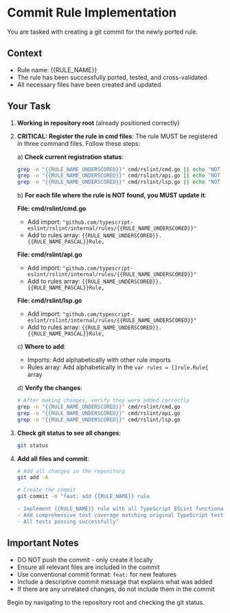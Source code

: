 # Commit Rule Implementation

You are tasked with creating a git commit for the newly ported rule.

## Context
- Rule name: {{RULE_NAME}}
- The rule has been successfully ported, tested, and cross-validated
- All necessary files have been created and updated

## Your Task

1. **Working in repository root** (already positioned correctly)

2. **CRITICAL: Register the rule in cmd files**:
   The rule MUST be registered in three command files. Follow these steps:

   a) **Check current registration status**:
   ```bash
   grep -n "{{RULE_NAME_UNDERSCORED}}" cmd/rslint/cmd.go || echo "NOT FOUND in cmd.go"
   grep -n "{{RULE_NAME_UNDERSCORED}}" cmd/rslint/api.go || echo "NOT FOUND in api.go"
   grep -n "{{RULE_NAME_UNDERSCORED}}" cmd/rslint/lsp.go || echo "NOT FOUND in lsp.go"
   ```

   b) **For each file where the rule is NOT found, you MUST update it**:
   
   **File: cmd/rslint/cmd.go**
   - Add import: `"github.com/typescript-eslint/rslint/internal/rules/{{RULE_NAME_UNDERSCORED}}"`
   - Add to rules array: `{{RULE_NAME_UNDERSCORED}}.{{RULE_NAME_PASCAL}}Rule,`
   
   **File: cmd/rslint/api.go**
   - Add import: `"github.com/typescript-eslint/rslint/internal/rules/{{RULE_NAME_UNDERSCORED}}"`
   - Add to rules array: `{{RULE_NAME_UNDERSCORED}}.{{RULE_NAME_PASCAL}}Rule,`
   
   **File: cmd/rslint/lsp.go**
   - Add import: `"github.com/typescript-eslint/rslint/internal/rules/{{RULE_NAME_UNDERSCORED}}"`
   - Add to rules array: `{{RULE_NAME_UNDERSCORED}}.{{RULE_NAME_PASCAL}}Rule,`

   c) **Where to add**:
   - Imports: Add alphabetically with other rule imports
   - Rules array: Add alphabetically in the `var rules = []rule.Rule{` array

   d) **Verify the changes**:
   ```bash
   # After making changes, verify they were added correctly
   grep -n "{{RULE_NAME_UNDERSCORED}}" cmd/rslint/cmd.go
   grep -n "{{RULE_NAME_UNDERSCORED}}" cmd/rslint/api.go
   grep -n "{{RULE_NAME_UNDERSCORED}}" cmd/rslint/lsp.go
   ```

3. **Check git status to see all changes**:
   ```bash
   git status
   ```

4. **Add all files and commit**:
   ```bash
   # Add all changes in the repository
   git add -A
   
   # Create the commit
   git commit -m "feat: add {{RULE_NAME}} rule

   - Implement {{RULE_NAME}} rule with all TypeScript ESLint functionality
   - Add comprehensive test coverage matching original TypeScript tests
   - All tests passing successfully"
   ```

## Important Notes
- DO NOT push the commit - only create it locally
- Ensure all relevant files are included in the commit
- Use conventional commit format: `feat:` for new features
- Include a descriptive commit message that explains what was added
- If there are any unrelated changes, do not include them in the commit

Begin by navigating to the repository root and checking the git status.